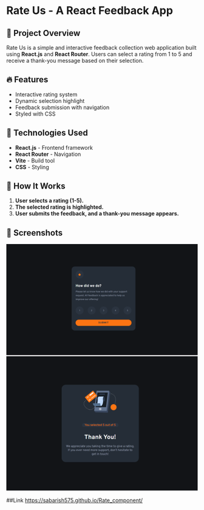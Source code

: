 # Rate Us - A React Feedback App

## 🚀 Project Overview
Rate Us is a simple and interactive feedback collection web application built using **React.js** and **React Router**. Users can select a rating from 1 to 5 and receive a thank-you message based on their selection.

## 🔥 Features
- Interactive rating system
- Dynamic selection highlight
- Feedback submission with navigation
- Styled with CSS

## 📌 Technologies Used
- **React.js** - Frontend framework
- **React Router** - Navigation
- **Vite** - Build tool
- **CSS** - Styling

## 🎯 How It Works
1. **User selects a rating (1-5).**
2. **The selected rating is highlighted.**
3. **User submits the feedback, and a thank-you message appears.**

## 🎨 Screenshots

![Image](src/assets/images/image.png)
![Image_1](src/assets/images/image1.png)

##Link
 https://sabarish575.github.io/Rate_component/
